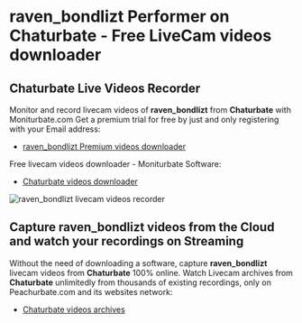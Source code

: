 # raven_bondlizt Performer on Chaturbate - Free LiveCam videos downloader

## Chaturbate Live Videos Recorder

Monitor and record livecam videos of **raven_bondlizt** from **Chaturbate** with Moniturbate.com
Get a premium trial for free by just and only registering with your Email address:
* [raven_bondlizt Premium videos downloader](https://moniturbate.com/request-demo-licence-key.html)

Free livecam videos downloader - Moniturbate Software:
* [Chaturbate videos downloader](https://moniturbate.com/moniturbate-download-software.html)

![raven_bondlizt livecam videos recorder](https://peachurnet.com/templates/moniturbate-software.png)


## Capture raven_bondlizt videos from the Cloud and watch your recordings on Streaming

Without the need of downloading a software, capture **raven_bondlizt** livecam videos from **Chaturbate** 100% online.
Watch Livecam archives from **Chaturbate** unlimitedly from thousands of existing recordings, only on Peachurbate.com and its websites network:
* [Chaturbate videos archives](https://peachurnet.com/)
